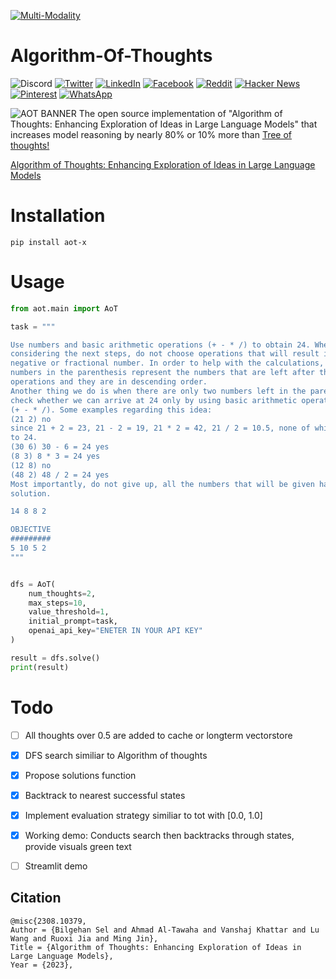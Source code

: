 [![Multi-Modality](agorabanner.png)](https://discord.gg/qUtxnK2NMf)

# Algorithm-Of-Thoughts
![Discord](https://img.shields.io/discord/999382051935506503)
[![Twitter](https://img.shields.io/twitter/url?style=social&url=https%3A%2F%2Fgithub.com%2Fkyegomez%2FAlgorithm-Of-Thoughts)](https://twitter.com/intent/tweet?text=Check%20out%20this%20amazing%20project%20on%20improving%20AI%20reasoning%20-%20Algorithm%20of%20Thoughts!%20https://github.com/kyegomez/Algorithm-Of-Thoughts)
[![LinkedIn](https://img.shields.io/badge/Share-LinkedIn-blue?style=social&logo=linkedin)](https://www.linkedin.com/sharing/share-offsite/?url=https%3A%2F%2Fgithub.com%2Fkyegomez%2FAlgorithm-Of-Thoughts)
[![Facebook](https://img.shields.io/badge/Share-Facebook-blue?style=social&logo=facebook)](https://www.facebook.com/sharer/sharer.php?u=https%3A%2F%2Fgithub.com%2Fkyegomez%2FAlgorithm-Of-Thoughts)
[![Reddit](https://img.shields.io/badge/Share-Reddit-orange?style=social&logo=reddit)](https://www.reddit.com/submit?url=https%3A%2F%2Fgithub.com%2Fkyegomez%2FAlgorithm-Of-Thoughts&title=Check%20out%20this%20amazing%20project%20on%20improving%20AI%20reasoning%20-%20Algorithm%20of%20Thoughts%21)
[![Hacker News](https://img.shields.io/badge/Share-Hacker%20News-orange?style=social&logo=y-combinator)](https://news.ycombinator.com/submitlink?u=https%3A%2F%2Fgithub.com%2Fkyegomez%2FAlgorithm-Of-Thoughts&t=Check%20out%20this%20amazing%20project%20on%20improving%20AI%20reasoning%20-%20Algorithm%20of%20Thoughts%21)
[![Pinterest](https://img.shields.io/badge/Share-Pinterest-red?style=social&logo=pinterest)](https://pinterest.com/pin/create/button/?url=https%3A%2F%2Fgithub.com%2Fkyegomez%2FAlgorithm-Of-Thoughts&media=https%3A%2F%2Fgithub.com%2Fkyegomez%2FAlgorithm-Of-Thoughts%2Fraw%2Fmain%2FAlgorithm-Of-Thoughts.jpeg&description=Check%20out%20this%20amazing%20project%20on%20improving%20AI%20reasoning%20-%20Algorithm%20of%20Thoughts%21)
[![WhatsApp](https://img.shields.io/badge/Share-WhatsApp-green?style=social&logo=whatsapp)](https://api.whatsapp.com/send?text=Check%20out%20this%20amazing%20project%20on%20improving%20AI%20reasoning%20-%20Algorithm%20of%20Thoughts%21%20https%3A%2F%2Fgithub.com%2Fkyegomez%2FAlgorithm-Of-Thoughts)


![AOT BANNER](aot.png)
The open source implementation of "Algorithm of Thoughts: Enhancing Exploration of Ideas in Large Language Models" that increases model reasoning by nearly 80% or 10% more than [Tree of thoughts!](https://github.com/kyegomez/Algorithm-Of-Thoughts)

[Algorithm of Thoughts: Enhancing Exploration of Ideas in Large Language Models](https://arxiv.org/abs/2308.10379)

# Installation
`pip install aot-x`


# Usage
```python
from aot.main import AoT

task = """

Use numbers and basic arithmetic operations (+ - * /) to obtain 24. When
considering the next steps, do not choose operations that will result in a
negative or fractional number. In order to help with the calculations, the
numbers in the parenthesis represent the numbers that are left after the
operations and they are in descending order.
Another thing we do is when there are only two numbers left in the parenthesis, we
check whether we can arrive at 24 only by using basic arithmetic operations
(+ - * /). Some examples regarding this idea:
(21 2) no
since 21 + 2 = 23, 21 - 2 = 19, 21 * 2 = 42, 21 / 2 = 10.5, none of which is equal
to 24.
(30 6) 30 - 6 = 24 yes
(8 3) 8 * 3 = 24 yes
(12 8) no
(48 2) 48 / 2 = 24 yes
Most importantly, do not give up, all the numbers that will be given has indeed a
solution.

14 8 8 2

OBJECTIVE
#########
5 10 5 2
"""


dfs = AoT(
    num_thoughts=2,
    max_steps=10, 
    value_threshold=1,
    initial_prompt=task,
    openai_api_key="ENETER IN YOUR API KEY"
)

result = dfs.solve()
print(result)
```

# Todo
- [ ] All thoughts over 0.5 are added to cache or longterm vectorstore 
- [x] DFS search similiar to Algorithm of thoughts
- [x] Propose solutions function
- [x] Backtrack to nearest successful states
- [x] Implement evaluation strategy similiar to tot with [0.0, 1.0]
- [x] Working demo: Conducts search then backtracks through states, provide visuals green text
- [ ] Streamlit demo


## Citation
```
@misc{2308.10379,
Author = {Bilgehan Sel and Ahmad Al-Tawaha and Vanshaj Khattar and Lu Wang and Ruoxi Jia and Ming Jin},
Title = {Algorithm of Thoughts: Enhancing Exploration of Ideas in Large Language Models},
Year = {2023},
```